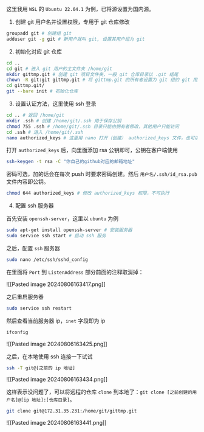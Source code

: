 这里我用 `WSL` 的 `Ubuntu 22.04.1` 为例，已将源设置为国内源。

1. 创建 git 用户名并设置权限，专用于 git 仓库修改

```bash
groupadd git # 创建组 git
adduser git -g git # 新用户就叫 git, 设置其用户组为 git
```

2. 初始化对应 git 仓库

```bash
cd ..
cd git # 进入 git 用户的主文件夹 /home/git
mkdir gittmp.git # 创建 git 项目文件夹，一般 git 仓库目录以 .git 结尾
chown -R git:git gittmp.git # 将 gittmp.git 的所有者设置为 git 组的 git 用户
cd gittmp.git/
git --bare init # 初始化仓库
```

3. 设置认证方法，这里使用 ssh 登录

```bash
cd .. # 返回 /home/git
mkdir .ssh # 创建 /home/git/.ssh 用于保存公钥
chmod 755 .ssh # /home/git/.ssh 目录只能由拥有者修改，其他用户只能访问
cd .ssh # 进入 /home/git/.ssh
nano authorized_keys # 这里用 nano 打开（创建） authorized_keys 文件，也可以用 echo, vi 等
```

打开 `authorized_keys` 后，向里面添加 rsa 公钥即可，公钥在客户端使用

```bash
ssh-keygen -t rsa -C "你自己的github对应的邮箱地址"
```

密码可选，加的话会在每次 push 时要求密码创建。然后 `用户名/.ssh/id_rsa.pub` 文件内容即公钥。

```bash
chmod 644 authorized_keys # 修改 authorized_keys 权限，不可执行
```

4. 配置 ssh 服务器

首先安装 `openssh-server`，这里以 `ubuntu` 为例

```bash
sudo apt-get install openssh-server # 安装服务器
sudo service ssh start # 启动 ssh 服务
```

之后，配置 `ssh` 服务器

```bash
sudo nano /etc/ssh/sshd_config
```

在里面将 `Port` 到 `ListenAddress` 部分前面的注释取消掉：

![[Pasted image 20240806163417.png]]

之后重启服务器

```bash
sudo service ssh restart
```

然后查看当前服务器 ip，`inet` 字段即为 ip

```bash
ifconfig
```

![[Pasted image 20240806163425.png]]

之后，在本地使用 ssh 连接一下试试

```bash
ssh -T git@[之前的 ip 地址]
```

![[Pasted image 20240806163434.png]]

这样表示没问题了，可以将远程的仓库 `clone` 到本地了：`git clone [之前创建的用户名]@[ip 地址]:[仓库目录]`。

```bash
git clone git@172.31.35.231:/home/git/gittmp.git
```

![[Pasted image 20240806163441.png]]
